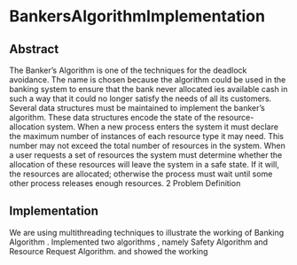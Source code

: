 # BankersAlgorithmImplementation


Abstract
-------

The Banker’s Algorithm is one of the techniques for the deadlock avoidance.
The name is chosen because the algorithm could be used in the banking
system to ensure that the bank never allocated ies available cash in such a
way that it could no longer satisfy the needs of all its customers.
Several data structures must be maintained to implement the banker’s
algorithm. These data structures encode the state of the resource-allocation
system. When a new process enters the system it must declare the maximum
number of instances of each resource type it may need. This number may not
exceed the total number of resources in the system. When a user requests a
set of resources the system must determine whether the allocation of these
resources will leave the system in a safe state. If it will, the resources are
allocated; otherwise the process must wait until some other process releases
enough resources.
2 Problem Definition


Implementation
--------------

We are using multithreading techniques to illustrate the working of Banking Algorithm . Implemented two algorithms , namely Safety Algorithm and Resource Request Algorithm.
and showed the working 

